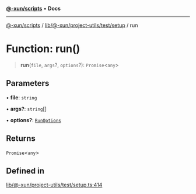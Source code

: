 [**@-xun/scripts**](../../../../../../README.md) • **Docs**

***

[@-xun/scripts](../../../../../../README.md) / [lib/@-xun/project-utils/test/setup](../README.md) / run

# Function: run()

> **run**(`file`, `args`?, `options`?): `Promise`\<`any`\>

## Parameters

• **file**: `string`

• **args?**: `string`[]

• **options?**: [`RunOptions`](../interfaces/RunOptions.md)

## Returns

`Promise`\<`any`\>

## Defined in

[lib/@-xun/project-utils/test/setup.ts:414](https://github.com/Xunnamius/xscripts/blob/ce701f3d57da9f82ee0036320bc62d5c51233011/lib/@-xun/project-utils/test/setup.ts#L414)
